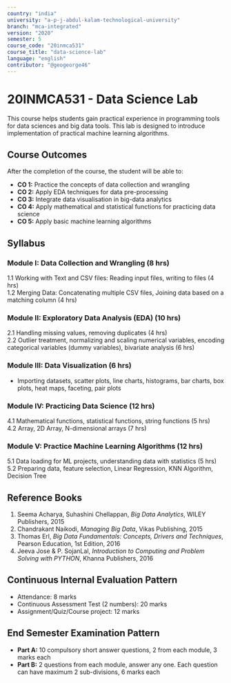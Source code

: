 ```yaml
---
country: "india"
university: "a-p-j-abdul-kalam-technological-university"
branch: "mca-integrated"
version: "2020"
semester: 5
course_code: "20inmca531"
course_title: "data-science-lab"
language: "english"
contributor: "@geogeorge46"
---
```


# 20INMCA531 - Data Science Lab

This course helps students gain practical experience in programming tools for data sciences and big data tools. This lab is designed to introduce implementation of practical machine learning algorithms.

## Course Outcomes
After the completion of the course, the student will be able to:

- **CO 1:** Practice the concepts of data collection and wrangling  
- **CO 2:** Apply EDA techniques for data pre-processing  
- **CO 3:** Integrate data visualisation in big-data analytics  
- **CO 4:** Apply mathematical and statistical functions for practicing data science  
- **CO 5:** Apply basic machine learning algorithms  

## Syllabus

### Module I: Data Collection and Wrangling (8 hrs)
1.1 Working with Text and CSV files: Reading input files, writing to files (4 hrs)  
1.2 Merging Data: Concatenating multiple CSV files, Joining data based on a matching column (4 hrs)  

### Module II: Exploratory Data Analysis (EDA) (10 hrs)
2.1 Handling missing values, removing duplicates (4 hrs)  
2.2 Outlier treatment, normalizing and scaling numerical variables, encoding categorical variables (dummy variables), bivariate analysis (6 hrs)  

### Module III: Data Visualization (6 hrs)
- Importing datasets, scatter plots, line charts, histograms, bar charts, box plots, heat maps, faceting, pair plots  

### Module IV: Practicing Data Science (12 hrs)
4.1 Mathematical functions, statistical functions, string functions (5 hrs)  
4.2 Array, 2D Array, N-dimensional arrays (7 hrs)  

### Module V: Practice Machine Learning Algorithms (12 hrs)
5.1 Data loading for ML projects, understanding data with statistics (5 hrs)  
5.2 Preparing data, feature selection, Linear Regression, KNN Algorithm, Decision Tree  

## Reference Books
1. Seema Acharya, Suhashini Chellappan, *Big Data Analytics*, WILEY Publishers, 2015  
2. Chandrakant Naikodi, *Managing Big Data*, Vikas Publishing, 2015  
3. Thomas Erl, *Big Data Fundamentals: Concepts, Drivers and Techniques*, Pearson Education, 1st Edition, 2016  
4. Jeeva Jose & P. SojanLal, *Introduction to Computing and Problem Solving with PYTHON*, Khanna Publishers, 2016  

## Continuous Internal Evaluation Pattern
- Attendance: 8 marks  
- Continuous Assessment Test (2 numbers): 20 marks  
- Assignment/Quiz/Course project: 12 marks  

## End Semester Examination Pattern
- **Part A:** 10 compulsory short answer questions, 2 from each module, 3 marks each  
- **Part B:** 2 questions from each module, answer any one. Each question can have maximum 2 sub-divisions, 6 marks each
